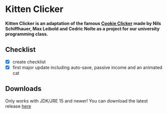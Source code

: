 # Kitten Clicker

#### Kitten Clicker is an adaptation of the famous [Cookie Clicker](https://orteil.dashnet.org/cookieclicker/) made by Nils Schiffhauer, Max Leibold and Cedric Nolte as a project for our university programming class.
## Checklist
- [x] create checklist
- [x] first major update including auto-save, passive income and an animated cat

## Downloads
Only works with JDK/JRE 15 and newer!
You can download the latest release [here](https://github.com/etlon/hs-fulda-ERROR40game/releases)

